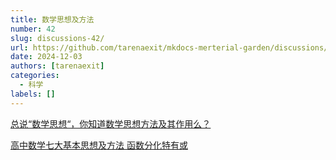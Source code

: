 ```yaml
---
title: 数学思想及方法
number: 42
slug: discussions-42/
url: https://github.com/tarenaexit/mkdocs-merterial-garden/discussions/42
date: 2024-12-03
authors: [tarenaexit]
categories: 
  - 科学
labels: []
---
```


[总说“数学思想“，你知道数学思想方法及其作用么？](https://blog.sciencenet.cn/blog-528739-1258542.html)

[高中数学七大基本思想及方法 函数分化特有或](https://zhuanlan.zhihu.com/p/79109805)

<script src="https://giscus.app/client.js"
	data-repo="tarenaexit/mkdocs-merterial-garden"
	data-repo-id="RR_kgDOL4wNPw"
	data-mapping="number"
	data-term="42"
	data-reactions-enabled="1"
	data-emit-metadata="0"
	data-input-position="bottom"
	data-theme="light"
	data-lang="zh-CN"
	crossorigin="anonymous"
	async>
</script>
